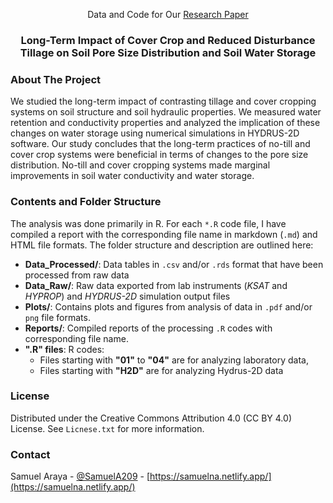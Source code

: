 <div>
   <p align="center">
   Data and Code for Our <a href="https://doi.org/10.5194/soil-2021-41"> Research Paper</a>
  </p>
 
 <h3 align="center">Long-Term Impact of Cover Crop and Reduced Disturbance Tillage on Soil Pore Size Distribution and Soil Water Storage</h3>

</div>


<!-- ABOUT THE PROJECT -->
### About The Project
We studied the long-term impact of contrasting tillage and cover cropping systems on soil structure and soil hydraulic properties. We measured water retention and conductivity properties and analyzed the implication of these changes on water storage using numerical simulations in HYDRUS-2D software. Our study concludes that the long-term practices of no-till and cover crop systems were beneficial in terms of changes to the pore size distribution. No-till and cover cropping systems made marginal improvements in soil water conductivity and water storage.


### Contents and Folder Structure
The analysis was done primarily in R. For each `*.R` code file, I have compiled a report with the corresponding file name in markdown (`.md`) and HTML file formats. The folder structure and description are outlined here:  

* **Data_Processed/**: Data tables in `.csv` and/or `.rds` format that have been processed from raw data
* **Data_Raw/**: Raw data exported from lab instruments (*KSAT* and *HYPROP*) and *HYDRUS-2D* simulation output files
* **Plots/**: Contains plots and figures from analysis of data in `.pdf` and/or `png` file formats.
* **Reports/**: Compiled reports of the processing `.R` codes with corresponding file name.
* **".R" files**: R codes: 
   * Files starting with **"01"** to **"04"** are for analyzing laboratory data,
   * Files starting with **"H2D"** are for analyzing Hydrus-2D data


<!-- LICENSE -->
### License

Distributed under the Creative Commons Attribution 4.0 (CC BY 4.0) License. See `Licnese.txt` for more information.

<!-- CONTACT -->
### Contact

Samuel Araya - [@SamuelA209](https://twitter.com/samuela209) - [https://samuelna.netlify.app/](https://samuelna.netlify.app/)
